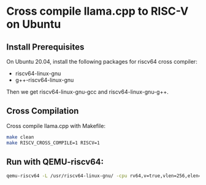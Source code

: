 # Cross compile llama.cpp to RISC-V on Ubuntu

## Install Prerequisites
On Ubuntu 20.04, install the following packages for riscv64 cross compiler:
- riscv64-linux-gnu
- g++-riscv64-linux-gnu

Then we get riscv64-linux-gnu-gcc and riscv64-linux-gnu-g++.

## Cross Compilation
Cross compile llama.cpp with Makefile:
```bash
make clean
make RISCV_CROSS_COMPILE=1 RISCV=1
```

## Run with QEMU-riscv64:
```bash
qemu-riscv64 -L /usr/riscv64-linux-gnu/ -cpu rv64,v=true,vlen=256,elen=64,vext_spec=v1.0 ./main -m $LLAMA_GGUF_PATH/llama-2-7b.Q4_0.gguf -n 512 -p "Building a website can be done in 10 simple steps:\nStep 1:" -e -t 1
```